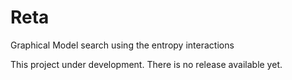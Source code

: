 # Reta
Graphical Model search using the entropy interactions

This project under development. There is no release available yet.
